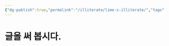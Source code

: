 ```yaml
---
{"dg-publish":true,"permalink":"/illiterate/lime-s-illiterate/","tags":["illiterate","gardenEntry","gardenEntry"],"noteIcon":"","created":"2025-02-07 12:17","updated":"2025-02-11 01:18"}
---
```


# 글을 써 봅시다.